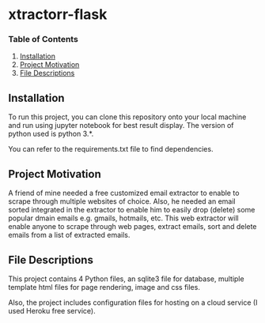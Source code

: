 # xtractorr-flask

### Table of Contents

1. [Installation](#installation)
2. [Project Motivation](#motivation)
3. [File Descriptions](#files)

## Installation <a name="installation"></a>

To run this project, you can clone this repository onto your local machine and run using jupyter notebook for best result display. The version of python used is python 3.*. 

You can refer to the requirements.txt file to find dependencies.



## Project Motivation<a name="motivation"></a>
A friend of mine needed a free customized email extractor to enable to scrape through multiple websites of choice. Also, he needed an email sorted integrated in the extractor to enable him to easily drop (delete) some popular dmain emails e.g. gmails, hotmails, etc. This web extractor will enable anyone to scrape through web pages, extract emails, sort and delete emails from a list of extracted emails.



## File Descriptions <a name="files"></a>

This project contains 4 Python files, an sqlite3 file for database, multiple template html files for page rendering, image and css files.    

Also, the project includes configuration files for hosting on a cloud service (I used Heroku free service). 


